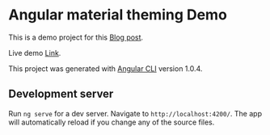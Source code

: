# Angular material theming Demo

This is a demo project for this [Blog post](http://blog.mhrafi.com/2017/07/21/create-new-theme-for-angular-material-design/).

Live demo [Link](https://mh-rafi.github.io/angular-material-theming-tutorial/).

This project was generated with [Angular CLI](https://github.com/angular/angular-cli) version 1.0.4.

## Development server

Run `ng serve` for a dev server. Navigate to `http://localhost:4200/`. The app will automatically reload if you change any of the source files.

